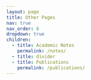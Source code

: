```yaml
---
layout: page
title: Other Pages
nav: true
nav_order: 8
dropdown: true
children:
  - title: Academic Notes
    permalink: /notes/
  - title: divider
  - title: Publications
    permalink: /publications/
---
```

